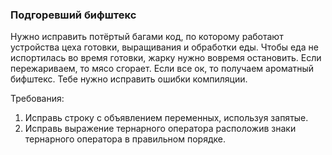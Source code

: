 
### Подгоревший бифштекс

Нужно исправить потёртый багами код, по которому работают устройства цеха готовки,
выращивания и обработки еды. Чтобы еда не испортилась во время готовки,
жарку нужно вовремя остановить.
Если пережариваем, то мясо сгорает. Если все ок, то получаем ароматный бифштекс.
Тебе нужно исправить ошибки компиляции.


Требования:
1.	Исправь строку с объявлением переменных, используя запятые.
2.	Исправь выражение тернарного оператора расположив знаки тернарного оператора в правильном порядке.


